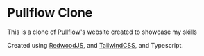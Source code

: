 # Pullflow Clone

This is a clone of [Pullflow](https://pullflow.com/)'s website created to showcase my skills

Created using [RedwoodJS](https://redwoodjs.com), and [TailwindCSS](https://tailwindcss.com/), and Typescript.

